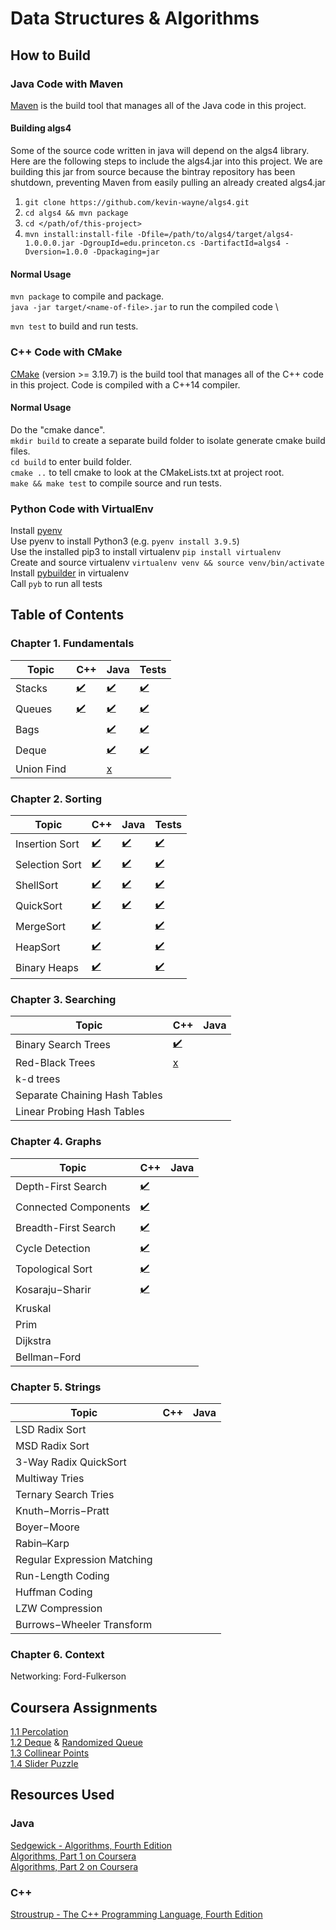 # Data Structures & Algorithms

## How to Build
### Java Code with Maven
[Maven](https://maven.apache.org/) is the build tool that manages all of the
Java code in this project. 

#### Building algs4 
Some of the source code written in java will depend on the algs4 library. Here
are the following steps to include the algs4.jar into this project. We are
building this jar from source because the bintray repository has been shutdown,
preventing Maven from easily pulling an already created algs4.jar

1. `git clone https://github.com/kevin-wayne/algs4.git`
2. `cd algs4 && mvn package`
3. `cd </path/of/this-project>`
4. `mvn install:install-file -Dfile=/path/to/algs4/target/algs4-1.0.0.0.jar -DgroupId=edu.princeton.cs -DartifactId=algs4 -Dversion=1.0.0 -Dpackaging=jar`

#### Normal Usage
`mvn package` to compile and package. \
`java -jar target/<name-of-file>.jar` to run the compiled code \

`mvn test` to build and run tests.

### C++ Code with CMake
[CMake](https://cmake.org/) (version >= 3.19.7) is the build tool that manages all of the C++
code in this project. Code is compiled with a C++14 compiler.

#### Normal Usage
Do the "cmake dance". \
`mkdir build` to create a separate build folder to isolate generate cmake build
files. \
`cd build` to enter build folder. \
`cmake ..` to tell cmake to look at the CMakeLists.txt at project root. \
`make && make test` to compile source and run tests.

### Python Code with VirtualEnv
Install [pyenv](https://github.com/pyenv/pyenv#installation) \
Use pyenv to install Python3 (e.g. `pyenv install 3.9.5`) \
Use the installed pip3 to install virtualenv `pip install virtualenv` \
Create and source virtualenv `virtualenv venv && source venv/bin/activate` \
Install [pybuilder](https://pybuilder.io/documentation/tutorial) in virtualenv \
Call `pyb` to run all tests

## Table of Contents
### Chapter 1. Fundamentals
| Topic | C++ | Java | Tests |
|-------|-----|------|-------|
| Stacks | [:heavy_check_mark:](https://github.com/anthonygraca/algorithms/blob/main/src/main/cpp/fundamentals/stack) | [:heavy_check_mark:](https://github.com/anthonygraca/algorithms/blob/main/src/main/java/io/anthonygraca/princeton/chapter1/stack) | [:heavy_check_mark:](https://github.com/anthonygraca/algorithms/tree/main/src/test/cpp/fundamentals/stack) |
| Queues | [:heavy_check_mark:](https://github.com/anthonygraca/algorithms/blob/main/src/main/cpp/fundamentals/queue) | [:heavy_check_mark:](https://github.com/anthonygraca/algorithms/blob/main/src/main/java/io/anthonygraca/princeton/chapter1/queue) | [:heavy_check_mark:](https://github.com/anthonygraca/algorithms/blob/main/src/test/cpp/fundamentals/queue/queue-test.cpp) |
| Bags   | | [:heavy_check_mark:](https://github.com/anthonygraca/algorithms/blob/main/src/main/java/io/anthonygraca/princeton/chapter1/bag) | [:heavy_check_mark:](https://github.com/anthonygraca/algorithms/tree/main/src/test/java/io/anthonygraca/princeton/chapter1/bag) |
| Deque  | | [:heavy_check_mark:](https://github.com/anthonygraca/algorithms/blob/main/src/main/java/io/anthonygraca/princeton/chapter1/deque/) | [:heavy_check_mark:](https://github.com/anthonygraca/algorithms/blob/main/src/test/java/io/anthonygraca/princeton/chapter1/deque/DequeTest.java) |
| Union Find | | [x](https://github.com/anthonygraca/algorithms/blob/main/src/main/java/io/anthonygraca/princeton/chapter1/UnionFind.java) |
### Chapter 2. Sorting
| Topic | C++ | Java | Tests |
|-------|-----|------|-------|
| Insertion Sort | [:heavy_check_mark:](https://github.com/anthonygraca/algorithms/blob/main/src/main/cpp/sorting/insertion/insertion-sort.h) | [:heavy_check_mark:](https://github.com/anthonygraca/algorithms/blob/main/src/main/java/io/anthonygraca/princeton/chapter2/Insertion.java) | [:heavy_check_mark:](https://github.com/anthonygraca/algorithms/blob/main/src/test/cpp/sorting/insertion/insertion-sort-test.cpp) |
| Selection Sort | [:heavy_check_mark:](https://github.com/anthonygraca/algorithms/blob/main/src/main/cpp/sorting/selection/selection-sort.h) | [:heavy_check_mark:](https://github.com/anthonygraca/algorithms/blob/main/src/main/java/io/anthonygraca/princeton/chapter2/Selection.java) | [:heavy_check_mark:](https://github.com/anthonygraca/algorithms/blob/main/src/test/cpp/sorting/selection/selection-sort-test.cpp) |
| ShellSort | [:heavy_check_mark:](https://github.com/anthonygraca/algorithms/blob/main/src/main/cpp/sorting/shellsort/shell-sort.h)| [:heavy_check_mark:](https://github.com/anthonygraca/algorithms/blob/main/src/main/java/io/anthonygraca/princeton/chapter2/Shell.java) | [:heavy_check_mark:](https://github.com/anthonygraca/algorithms/blob/main/src/test/cpp/sorting/shellsort/shell-sort-test.cpp) |
| QuickSort | [:heavy_check_mark:](https://github.com/anthonygraca/algorithms/blob/main/src/main/cpp/sorting/quicksort/quick-sort.h) | [:heavy_check_mark:](https://github.com/anthonygraca/algorithms/blob/main/src/main/java/io/anthonygraca/princeton/chapter2/Quick.java) | [:heavy_check_mark:](https://github.com/anthonygraca/algorithms/blob/main/src/test/cpp/sorting/quicksort/quick-sort-test.cpp) |
| MergeSort | [:heavy_check_mark:](https://github.com/anthonygraca/algorithms/blob/main/src/main/cpp/sorting/mergesort/merge-sort.h) || [:heavy_check_mark:](https://github.com/anthonygraca/algorithms/blob/main/src/main/java/io/anthonygraca/princeton/chapter2/Merge.java) | [:heavy_check_mark:](https://github.com/anthonygraca/algorithms/tree/main/src/test/cpp/sorting/mergesort) |
| HeapSort | [:heavy_check_mark:](https://github.com/anthonygraca/algorithms/blob/main/src/main/cpp/sorting/heapsort/heap-sort.h) |  | [:heavy_check_mark:](https://github.com/anthonygraca/algorithms/blob/main/src/test/cpp/sorting/heapsort/heap-sort-test.cpp) | 
| Binary Heaps | [:heavy_check_mark:](https://github.com/anthonygraca/algorithms/blob/main/src/main/cpp/sorting/binary-heap/binary-heap.h) |  | [:heavy_check_mark:](https://github.com/anthonygraca/algorithms/blob/main/src/test/cpp/sorting/binary-heap/binary-heap-test.cpp) |
### Chapter 3. Searching
| Topic | C++ | Java |
|-------|-----|------|
| Binary Search Trees | [:heavy_check_mark:](https://github.com/anthonygraca/algorithms/blob/main/src/main/cpp/searching/binary-search-tree/binary-search-tree.h) | | [:heavy_check_mark:](https://github.com/anthonygraca/algorithms/blob/main/src/test/cpp/searching/binary-search-tree/binary-search-tree-test.cpp) |
| Red-Black Trees | [x](https://github.com/anthonygraca/algorithms/blob/main/src/main/cpp/searching/red-black-tree/red-black-tree.h) | | [:heavy_check_mark:](https://github.com/anthonygraca/algorithms/blob/main/src/test/cpp/searching/red-black-tree/red-black-tree-test.cpp) |
| k-d trees | | |
| Separate Chaining Hash Tables | | |
| Linear Probing Hash Tables | | |
### Chapter 4. Graphs
| Topic | C++ | Java |
|-------|-----|------|
| Depth-First Search | [:heavy_check_mark:](https://github.com/anthonygraca/algorithms/blob/main/src/main/cpp/graph/undirected/depth-first-search.h) | |
| Connected Components | [:heavy_check_mark:](https://github.com/anthonygraca/algorithms/blob/main/src/main/cpp/graph/undirected/connected-components.h) | |
| Breadth-First Search | [:heavy_check_mark:](https://github.com/anthonygraca/algorithms/blob/main/src/main/cpp/graph/undirected/breadth-first-paths.h) | |
| Cycle Detection | [:heavy_check_mark:](https://github.com/anthonygraca/algorithms/blob/main/src/main/cpp/graph/directed/cycle.h) | |
| Topological Sort | [:heavy_check_mark:](https://github.com/anthonygraca/algorithms/blob/main/src/main/cpp/graph/directed/topological-sort.h) | |
| Kosaraju−Sharir | [:heavy_check_mark:](https://github.com/anthonygraca/algorithms/blob/main/src/main/cpp/graph/directed/kosaraju-sharir.h) | |
| Kruskal | | |
| Prim | | |
| Dijkstra | | |
| Bellman−Ford | | |
### Chapter 5. Strings
| Topic | C++ | Java |
|-------|-----|------|
| LSD Radix Sort | | |
| MSD Radix Sort | | |
| 3-Way Radix QuickSort | | |
| Multiway Tries | | |
| Ternary Search Tries | | |
| Knuth−Morris−Pratt | | |
| Boyer−Moore | | |
| Rabin–Karp | | |
| Regular Expression Matching | | |
| Run-Length Coding | | |
| Huffman Coding | | |
| LZW Compression | | |
| Burrows−Wheeler Transform | | |
### Chapter 6. Context
Networking: Ford-Fulkerson

## Coursera Assignments
[1.1 Percolation](https://github.com/anthonygraca/algorithms/tree/main/src/main/java/io/anthonygraca/princeton/chapter1/percolation) \
[1.2 Deque](https://github.com/anthonygraca/algorithms/blob/main/src/main/java/io/anthonygraca/princeton/chapter1/deque/Deque.java) & [Randomized Queue](https://github.com/anthonygraca/algorithms/blob/main/src/main/java/io/anthonygraca/princeton/chapter1/randomized_queue/RandomizedQueue.java) \
[1.3 Collinear Points](https://github.com/anthonygraca/algorithms/blob/main/src/main/java/io/anthonygraca/princeton/chapter2/CollinearPoints/FastCollinearPoints.java) \
[1.4 Slider Puzzle](https://github.com/anthonygraca/algorithms/blob/main/src/main/java/io/anthonygraca/princeton/chapter2/EightPuzzle/)

## Resources Used
### Java
[Sedgewick - Algorithms, Fourth Edition](https://www.amazon.com/Algorithms-4th-Robert-Sedgewick/dp/032157351X) \
[Algorithms, Part 1 on Coursera](https://www.coursera.org/learn/algorithms-part1/home/info) \
[Algorithms, Part 2 on Coursera](https://www.coursera.org/learn/algorithms-part2/home/info)
### C++
[Stroustrup - The C++ Programming Language, Fourth Edition](https://www.amazon.com/C-Programming-Language-4th/dp/0321563840)
